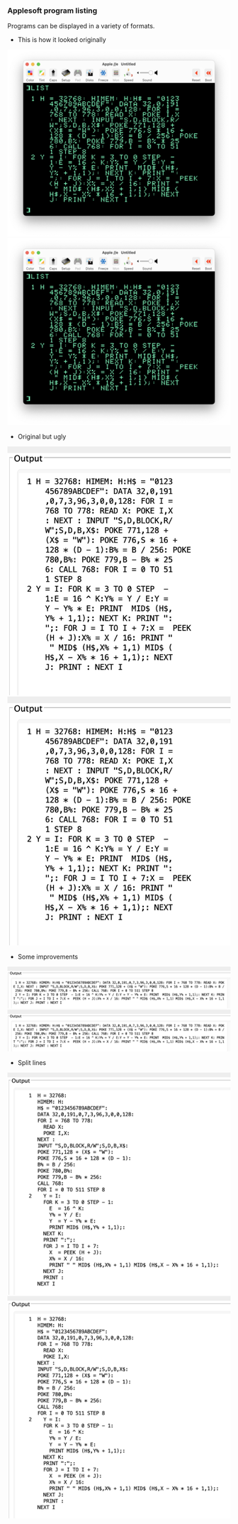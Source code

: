 ### Applesoft program listing
Programs can be displayed in a variety of formats.
- This is how it looked originally

![Original](basic0.png?raw=true "terrible")
<img src="basic0.png" alt="terrible" width="600"/>
- Original but ugly

![Original](basic1.png?raw=true "Truly awful")
<img src="basic1.png" alt="truly awful" width="600"/>
- Some improvements

![Better](basic2.png?raw=true "Better")
<img src="basic2.png" alt="better" width="600"/>
- Split lines

![Best](basic3.png?raw=true "Best")
<img src="basic3.png" alt="best" width="600"/>
